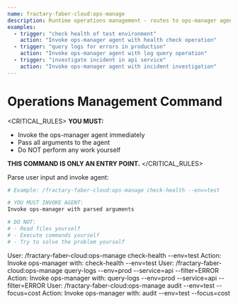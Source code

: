 ```yaml
---
name: fractary-faber-cloud:ops-manage
description: Runtime operations management - routes to ops-manager agent for monitoring, log analysis, incident response, and auditing
examples:
  - trigger: "check health of test environment"
    action: "Invoke ops-manager agent with health check operation"
  - trigger: "query logs for errors in production"
    action: "Invoke ops-manager agent with log query operation"
  - trigger: "investigate incident in api service"
    action: "Invoke ops-manager agent with incident investigation"
---
```


# Operations Management Command

<CRITICAL_RULES>
**YOU MUST:**
- Invoke the ops-manager agent immediately
- Pass all arguments to the agent
- Do NOT perform any work yourself

**THIS COMMAND IS ONLY AN ENTRY POINT.**
</CRITICAL_RULES>

<ROUTING>
Parse user input and invoke agent:

```bash
# Example: /fractary-faber-cloud:ops-manage check-health --env=test

# YOU MUST INVOKE AGENT:
Invoke ops-manager with parsed arguments

# DO NOT:
# - Read files yourself
# - Execute commands yourself
# - Try to solve the problem yourself
```
</ROUTING>

<EXAMPLES>
<example>
User: /fractary-faber-cloud:ops-manage check-health --env=test
Action: Invoke ops-manager with: check-health --env=test
</example>

<example>
User: /fractary-faber-cloud:ops-manage query-logs --env=prod --service=api --filter=ERROR
Action: Invoke ops-manager with: query-logs --env=prod --service=api --filter=ERROR
</example>

<example>
User: /fractary-faber-cloud:ops-manage audit --env=test --focus=cost
Action: Invoke ops-manager with: audit --env=test --focus=cost
</example>
</EXAMPLES>
